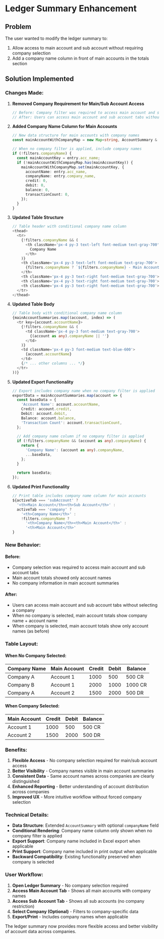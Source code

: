 # Ledger Summary Enhancement

## Problem
The user wanted to modify the ledger summary to:
1. Allow access to main account and sub account without requiring company selection
2. Add a company name column in front of main accounts in the totals section

## Solution Implemented

### **Changes Made:**

1. **Removed Company Requirement for Main/Sub Account Access**
   ```typescript
   // Before: Company filter was required to access main account and sub account tabs
   // After: Users can access main account and sub account tabs without selecting a company
   ```

2. **Added Company Name Column for Main Accounts**
   ```typescript
   // New data structure for main accounts with company names
   const mainAccountWithCompanyMap = new Map<string, AccountSummary & { companyName: string }>();
   
   // When no company filter is applied, include company names
   if (!filters.companyName) {
     const mainAccountKey = entry.acc_name;
     if (!mainAccountWithCompanyMap.has(mainAccountKey)) {
       mainAccountWithCompanyMap.set(mainAccountKey, {
         accountName: entry.acc_name,
         companyName: entry.company_name,
         credit: 0,
         debit: 0,
         balance: 0,
         transactionCount: 0,
       });
     }
   }
   ```

3. **Updated Table Structure**
   ```typescript
   // Table header with conditional company name column
   <thead>
     <tr>
       {!filters.companyName && (
         <th className='px-4 py-3 text-left font-medium text-gray-700'>
           Company Name
         </th>
       )}
       <th className='px-4 py-3 text-left font-medium text-gray-700'>
         {filters.companyName ? `${filters.companyName} - Main Account` : 'Main Account'}
       </th>
       <th className='px-4 py-3 text-right font-medium text-gray-700'>Credit</th>
       <th className='px-4 py-3 text-right font-medium text-gray-700'>Debit</th>
       <th className='px-4 py-3 text-right font-medium text-gray-700'>Balance</th>
     </tr>
   </thead>
   ```

4. **Updated Table Body**
   ```typescript
   // Table body with conditional company name column
   {mainAccountSummaries.map((account, index) => (
     <tr key={account.accountName}>
       {!filters.companyName && (
         <td className='px-4 py-3 font-medium text-gray-700'>
           {(account as any).companyName || ''}
         </td>
       )}
       <td className='px-4 py-3 font-medium text-blue-600'>
         {account.accountName}
       </td>
       {/* ... other columns ... */}
     </tr>
   ))}
   ```

5. **Updated Export Functionality**
   ```typescript
   // Export includes company name when no company filter is applied
   exportData = mainAccountSummaries.map(account => {
     const baseData = {
       'Account Name': account.accountName,
       Credit: account.credit,
       Debit: account.debit,
       Balance: account.balance,
       'Transaction Count': account.transactionCount,
     };
     
     // Add company name column if no company filter is applied
     if (!filters.companyName && (account as any).companyName) {
       return {
         'Company Name': (account as any).companyName,
         ...baseData,
       };
     }
     
     return baseData;
   });
   ```

6. **Updated Print Functionality**
   ```typescript
   // Print table includes company name column for main accounts
   ${activeTab === 'subAccount' ? 
     '<th>Main Account</th><th>Sub Account</th>' : 
     activeTab === 'company' ? 
       '<th>Company Name</th>' :
       !filters.companyName ? 
         '<th>Company Name</th><th>Main Account</th>' :
         '<th>Main Account</th>'
   }
   ```

### **New Behavior:**

#### **Before:**
- Company selection was required to access main account and sub account tabs
- Main account totals showed only account names
- No company information in main account summaries

#### **After:**
- Users can access main account and sub account tabs without selecting a company
- When no company is selected, main account totals show company name + account name
- When company is selected, main account totals show only account names (as before)

### **Table Layout:**

#### **When No Company Selected:**
| Company Name | Main Account | Credit | Debit | Balance |
|--------------|--------------|--------|-------|---------|
| Company A    | Account 1    | 1000   | 500   | 500 CR  |
| Company B    | Account 1    | 2000   | 1000  | 1000 CR |
| Company A    | Account 2    | 1500   | 2000  | 500 DR  |

#### **When Company Selected:**
| Main Account | Credit | Debit | Balance |
|--------------|--------|-------|---------|
| Account 1    | 1000   | 500   | 500 CR  |
| Account 2    | 1500   | 2000  | 500 DR  |

### **Benefits:**

1. **Flexible Access** - No company selection required for main/sub account access
2. **Better Visibility** - Company names visible in main account summaries
3. **Consistent Data** - Same account names across companies are clearly distinguished
4. **Enhanced Reporting** - Better understanding of account distribution across companies
5. **Improved UX** - More intuitive workflow without forced company selection

### **Technical Details:**

- **Data Structure**: Extended `AccountSummary` with optional `companyName` field
- **Conditional Rendering**: Company name column only shown when no company filter is applied
- **Export Support**: Company name included in Excel export when applicable
- **Print Support**: Company name included in print output when applicable
- **Backward Compatibility**: Existing functionality preserved when company is selected

### **User Workflow:**

1. **Open Ledger Summary** - No company selection required
2. **Access Main Account Tab** - Shows all main accounts with company names
3. **Access Sub Account Tab** - Shows all sub accounts (no company restriction)
4. **Select Company (Optional)** - Filters to company-specific data
5. **Export/Print** - Includes company names when applicable

The ledger summary now provides more flexible access and better visibility of account data across companies.













